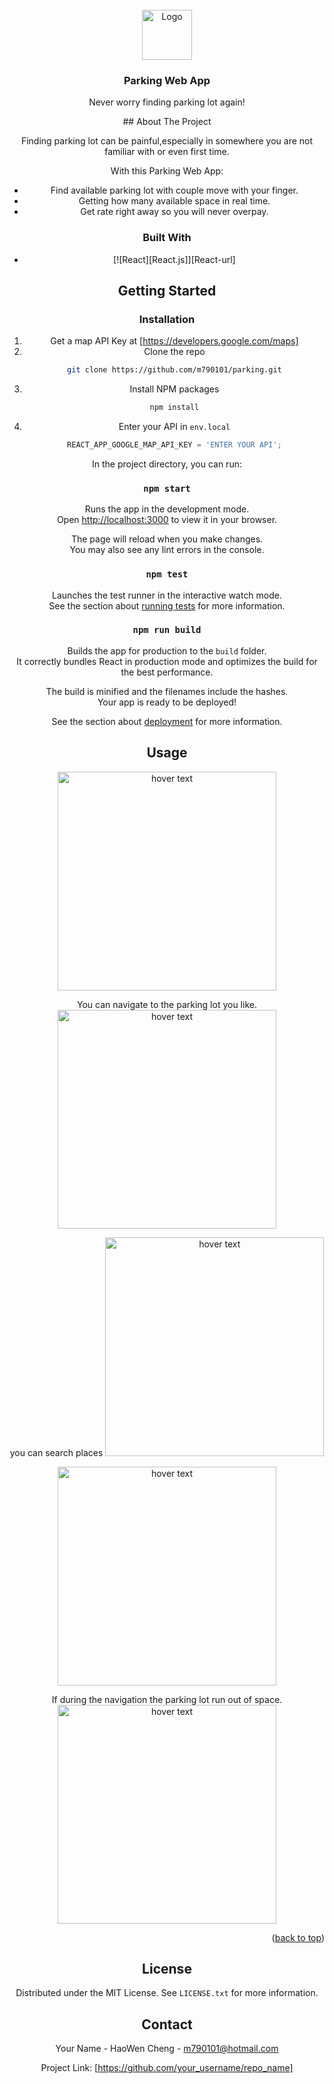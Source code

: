 <!-- PROJECT LOGO -->
<br />
<div align="center">
    <img src="https://i.imgur.com/b6dyTrY.png" alt="Logo" width="80" height="80">
  </a>

  <h3 align="center">Parking Web App</h3>

  <p align="center">
    Never worry finding parking lot again!
<div align="center">
<!-- ABOUT THE PROJECT -->
## About The Project

Finding parking lot can be painful,especially in somewhere you are not familiar with or even first time.

With this Parking Web App:
* Find available parking lot with couple move with your finger.
* Getting how many available space in real time.
* Get rate right away so you will never overpay.




### Built With

* [![React][React.js]][React-url]




<!-- GETTING STARTED -->
## Getting Started

### Installation

1. Get a map API Key at [https://developers.google.com/maps]
2. Clone the repo
   ```sh
   git clone https://github.com/m790101/parking.git
   ```
3. Install NPM packages
   ```sh
   npm install
   ```
4. Enter your API in `env.local`
   ```js
   REACT_APP_GOOGLE_MAP_API_KEY = 'ENTER YOUR API';
   ```
In the project directory, you can run:
### `npm start`

Runs the app in the development mode.\
Open [http://localhost:3000](http://localhost:3000) to view it in your browser.

The page will reload when you make changes.\
You may also see any lint errors in the console.

### `npm test`

Launches the test runner in the interactive watch mode.\
See the section about [running tests](https://facebook.github.io/create-react-app/docs/running-tests) for more information.

### `npm run build`

Builds the app for production to the `build` folder.\
It correctly bundles React in production mode and optimizes the build for the best performance.

The build is minified and the filenames include the hashes.\
Your app is ready to be deployed!

See the section about [deployment](https://facebook.github.io/create-react-app/docs/deployment) for more information.



<!-- USAGE EXAMPLES -->
## Usage
<p align="center">
  <img src="https://i.imgur.com/3ee4f0N.png" width="350" title="hover text">
</p>
<p align="center">
You can navigate to the parking lot you like. 
  <img src="https://i.imgur.com/QF29wri.png" width="350" title="hover text">
</p>
<p align="center">
you can search places
  <img src="https://i.imgur.com/56KwHVf.png" width="350" title="hover text">
</p>
<p align="center">
  <img src="https://i.imgur.com/8wstam5.png" width="350" title="hover text">
</p>
<p align="center">
If during the navigation the parking lot run out of space.
  <img src="https://i.imgur.com/FokH1m2.png" width="350" title="hover text">
</p>
<p align="right">(<a href="#readme-top">back to top</a>)</p>



<!-- LICENSE -->
## License

Distributed under the MIT License. See `LICENSE.txt` for more information.


<!-- CONTACT -->
## Contact

Your Name - HaoWen Cheng - m790101@hotmail.com

Project Link: [https://github.com/your_username/repo_name]
